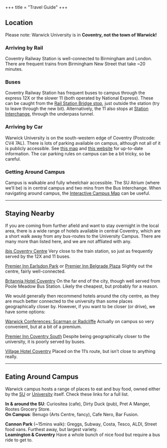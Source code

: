 +++
title = "Travel Guide"
+++

## Location

Please note: Warwick University is in **Coventry, not the town of Warwick!**

<div class="whats-on-wrapper">

<div class="content">

### Arriving by Rail

Coventry Railway Station is well-connected to Birmingham and London. There are frequent trains from Birmingham New Street that take ~20 minutes.

### Buses 
Coventry Railway Station has frequent buses to campus through the express 12X or the slower 11 (both operated by National Express). These can be caught from the [Rail Station Bridge stop](https://goo.gl/maps/YAqPpQXVXqzpKPz76), just outside the station (try to leave through the new bit). Alternatively, the 11 also stops at [Station Interchange](https://goo.gl/maps/Lu3GGVELEek24b7f8), through the underpass tunnel.

</div>

<div class="content">

### Arriving by Car

Warwick University is on the south-western edge of Coventry (Postcode: CV4 7AL). There is lots of parking available on campus, although not all of it is publicly accessible. See [this map](https://warwick.ac.uk/services/carparks/where/where_can_i_park_-Jan_2022v2.pdf) and [this website](https://warwick.ac.uk/services/carparks/) for up-to-date information. The car parking rules on campus can be a bit tricky, so be careful.

### Getting Around Campus

Campus is walkable and fully wheelchair accessible. The SU Atrium (where we’ll be) is in central campus and two mins from the Bus Interchange. When navigating around campus, the [Interactive Campus Map](https://campus.warwick.ac.uk/search/623c8897421e6f5928c0d2e2) can be useful.

</div>

</div>

<hr>

## Staying Nearby

<div class="whats-on-wrapper">

<div class="content">

If you are coming from further afield and want to stay overnight in the local area, there is a wide range of hotels available in central Coventry, which are a short walk away from any bus-routes to the University Campus. There are many more than listed here, and we are not affliated with any.

[ibis Coventry Centre](https://all.accor.com/hotel/2793/index.en.shtml) Very close to the train station, so just as frequently served by the 12X and 11 buses.

[Premier Inn Earlsdon Park](https://www.premierinn.com/gb/en/hotels/england/west-midlands/coventry/coventry-city-centre-earlsdon-park.html) or [Premier Inn Belgrade Plaza](https://www.premierinn.com/gb/en/hotels/england/west-midlands/coventry/coventry-city-centre-belgrade-plaza.html) Slightly out the centre, fairly well-connected.

[Britannia Hotel Coventry](https://www.britanniahotels.com/hotels/the-britannia-hotel-coventry) On the far end of the city, though well served from Poole Meadow Bus Station. Likely the cheapest, but probably for a reason.

</div>

<div class="content">

We would generally then recommend hotels around the city centre, as they are much better connected to the university than some places geographically closer by. However, if you want to be closer (or drive), we have some options:

[Warwick Conferences: Scarman or Radcliffe](https://warwick.ac.uk/services/conferences/bed-and-breakfast/) Actually on campus so very convenient, but at a bit of a premium.

[Premier Inn Coventry South](https://www.premierinn.com/gb/en/hotels/england/west-midlands/coventry/coventry-south-a45.html) Despite being geographically closer to the university, it is poorly served by buses.

[Village Hotel Coventry](https://www.village-hotels.co.uk/coventry) Placed on the 11’s route, but isn’t close to anything really.

</div>

</div>

<hr>

## Eating Around Campus

<div class="whats-on-wrapper">

<div class="content">

Warwick campus hosts a range of places to eat and buy food, owned either by the [SU](https://www.warwicksu.com/venues-events/eating-drinking/) or [University](https://warwick.ac.uk/services/retail/openingtimes/) itself. Check these links for a full list.

**In & around the SU**: Curiositea (cafe), Dirty Duck (pub), Pret A Manger, Rootes Grocery Store.  
**On Campus**: Benugo (Arts Centre, fancy), Cafe Nero, Bar Fusion.  

</div>

<div class="content">

**Cannon Park** (~15mins walk): Greggs, Subway, Costa, Tesco, ALDI, Street food vans. Furthest away, but largest variety.  
**Leamington & Coventry** Have a whole bunch of nice food but require a bus ride to get to.

</div>

</div>